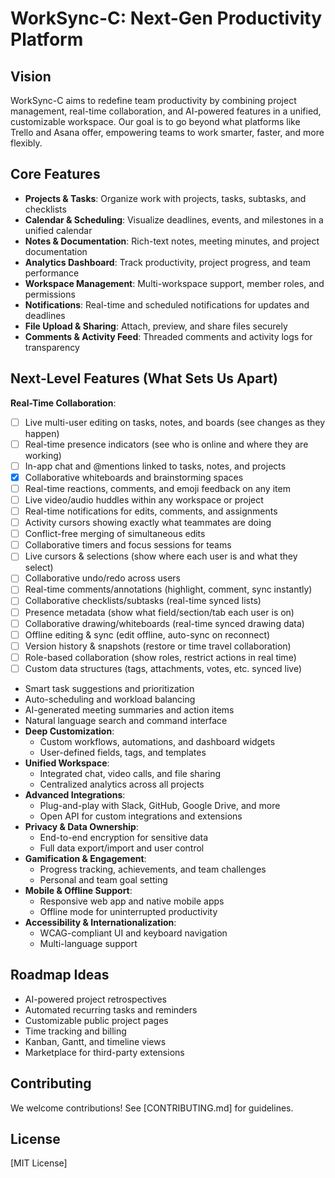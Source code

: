 # WorkSync-C: Next-Gen Productivity Platform

## Vision
WorkSync-C aims to redefine team productivity by combining project management, real-time collaboration, and AI-powered features in a unified, customizable workspace. Our goal is to go beyond what platforms like Trello and Asana offer, empowering teams to work smarter, faster, and more flexibly.

## Core Features
- **Projects & Tasks**: Organize work with projects, tasks, subtasks, and checklists
- **Calendar & Scheduling**: Visualize deadlines, events, and milestones in a unified calendar
- **Notes & Documentation**: Rich-text notes, meeting minutes, and project documentation
- **Analytics Dashboard**: Track productivity, project progress, and team performance
- **Workspace Management**: Multi-workspace support, member roles, and permissions
- **Notifications**: Real-time and scheduled notifications for updates and deadlines
- **File Upload & Sharing**: Attach, preview, and share files securely
- **Comments & Activity Feed**: Threaded comments and activity logs for transparency

## Next-Level Features (What Sets Us Apart)
**Real-Time Collaboration**:
  - [ ] Live multi-user editing on tasks, notes, and boards (see changes as they happen)
  - [ ] Real-time presence indicators (see who is online and where they are working)
  - [ ] In-app chat and @mentions linked to tasks, notes, and projects
  - [x] Collaborative whiteboards and brainstorming spaces
  - [ ] Real-time reactions, comments, and emoji feedback on any item
  - [ ] Live video/audio huddles within any workspace or project
  - [ ] Real-time notifications for edits, comments, and assignments
  - [ ] Activity cursors showing exactly what teammates are doing
  - [ ] Conflict-free merging of simultaneous edits
  - [ ] Collaborative timers and focus sessions for teams
  - [ ] Live cursors & selections (show where each user is and what they select)
  - [ ] Collaborative undo/redo across users
  - [ ] Real-time comments/annotations (highlight, comment, sync instantly)
  - [ ] Collaborative checklists/subtasks (real-time synced lists)
  - [ ] Presence metadata (show what field/section/tab each user is on)
  - [ ] Collaborative drawing/whiteboards (real-time synced drawing data)
  - [ ] Offline editing & sync (edit offline, auto-sync on reconnect)
  - [ ] Version history & snapshots (restore or time travel collaboration)
  - [ ] Role-based collaboration (show roles, restrict actions in real time)
  - [ ] Custom data structures (tags, attachments, votes, etc. synced live)
  - Smart task suggestions and prioritization
  - Auto-scheduling and workload balancing
  - AI-generated meeting summaries and action items
  - Natural language search and command interface
- **Deep Customization**:
  - Custom workflows, automations, and dashboard widgets
  - User-defined fields, tags, and templates
- **Unified Workspace**:
  - Integrated chat, video calls, and file sharing
  - Centralized analytics across all projects
- **Advanced Integrations**:
  - Plug-and-play with Slack, GitHub, Google Drive, and more
  - Open API for custom integrations and extensions
- **Privacy & Data Ownership**:
  - End-to-end encryption for sensitive data
  - Full data export/import and user control
- **Gamification & Engagement**:
  - Progress tracking, achievements, and team challenges
  - Personal and team goal setting
- **Mobile & Offline Support**:
  - Responsive web app and native mobile apps
  - Offline mode for uninterrupted productivity
- **Accessibility & Internationalization**:
  - WCAG-compliant UI and keyboard navigation
  - Multi-language support

## Roadmap Ideas
- AI-powered project retrospectives
- Automated recurring tasks and reminders
- Customizable public project pages
- Time tracking and billing
- Kanban, Gantt, and timeline views
- Marketplace for third-party extensions

## Contributing
We welcome contributions! See [CONTRIBUTING.md] for guidelines.

## License
[MIT License]
